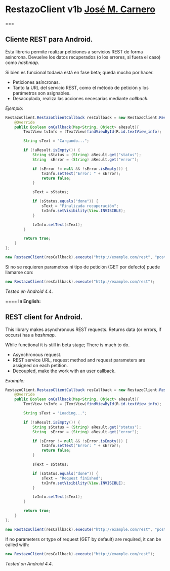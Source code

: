 # RestazoClient v1b [José M. Carnero](http://sargazos.net)
===

## Cliente REST para Android.

Ésta librería permite realizar peticiones a servicios REST de forma asíncrona. Devuelve los datos recuperados (o los errores, si fuera el caso) como _hashmap_.

Si bien es funcional todavía está en fase beta; queda mucho por hacer.

- Peticiones asíncronas.
- Tanto la URL del servicio REST, como el método de petición y los parámetros son asignables.
- Desacoplada, realiza las acciones necesarias mediante _callback_.

*Ejemplo:*
```java
RestazoClient.RestazoClientCallback resCallback = new RestazoClient.RestazoClientCallback() {
    @Override
    public Boolean onCallback(Map<String, Object> aResult){
        TextView tvInfo = (TextView)findViewById(R.id.textView_info);

        String sText = "Cargando...";

        if (!aResult.isEmpty()) {
            String sStatus = (String) aResult.get("status");
            String  sError = (String) aResult.get("error");

            if (sError != null && !sError.isEmpty()) {
                tvInfo.setText("Error: " + sError);
                return false;
            }

            sText = sStatus;

            if (sStatus.equals("done")) {
                sText = "Finalizada recuperación";
                tvInfo.setVisibility(View.INVISIBLE);
            }

            tvInfo.setText(sText);
        }

        return true;
    }
};

new RestazoClient(resCallback).execute("http://example.com/rest", "post", "param1=0", "param2=5");
```

Si no se requieren parametros ni tipo de petición (GET por defecto) puede llamarse con:

```java
new RestazoClient(resCallback).execute("http://example.com/rest");
```

_Testeo en Android 4.4_.

====
**In English:**

## REST client for Android.

This library makes asynchronous REST requests. Returns data (or errors, if occurs) has a _hashmap_.

While functional it is still in beta stage; There is much to do.

- Asynchronous request.
- REST service URL, request method and request parameters are assigned on each petition.
- Decoupled, make the work with an user callback.

*Example:*
```java
RestazoClient.RestazoClientCallback resCallback = new RestazoClient.RestazoClientCallback() {
    @Override
    public Boolean onCallback(Map<String, Object> aResult){
        TextView tvInfo = (TextView)findViewById(R.id.textView_info);

        String sText = "Loading...";

        if (!aResult.isEmpty()) {
            String sStatus = (String) aResult.get("status");
            String  sError = (String) aResult.get("error");

            if (sError != null && !sError.isEmpty()) {
                tvInfo.setText("Error: " + sError);
                return false;
            }

            sText = sStatus;

            if (sStatus.equals("done")) {
                sText = "Request finished";
                tvInfo.setVisibility(View.INVISIBLE);
            }

            tvInfo.setText(sText);
        }

        return true;
    }
};

new RestazoClient(resCallback).execute("http://example.com/rest", "post", "param1=0", "param2=5");
```

If no parameters or type of request (GET by default) are required, it can be called with:

```java
new RestazoClient(resCallback).execute("http://example.com/rest");
```

_Tested on Android 4.4_.
